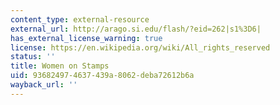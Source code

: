 ```yaml
---
content_type: external-resource
external_url: http://arago.si.edu/flash/?eid=262|s1%3D6|
has_external_license_warning: true
license: https://en.wikipedia.org/wiki/All_rights_reserved
status: ''
title: Women on Stamps
uid: 93682497-4637-439a-8062-deba72612b6a
wayback_url: ''
---
```

